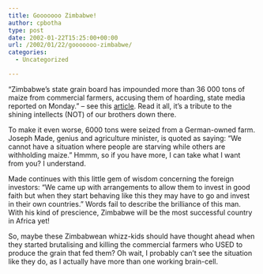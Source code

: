 ```yaml
---
title: Gooooooo Zimbabwe!
author: cpbotha
type: post
date: 2002-01-22T15:25:00+00:00
url: /2002/01/22/gooooooo-zimbabwe/
categories:
  - Uncategorized

---
```

&#8220;Zimbabwe&#8217;s state grain board has impounded more than 36 000 tons of maize from commercial farmers, accusing them of hoarding, state media reported on Monday.&#8221; &#8211; see this [article][1]. Read it all, it&#8217;s a tribute to the shining intellects (NOT) of our brothers down there.

To make it even worse, 6000 tons were seized from a German-owned farm. Joseph Made, genius and agriculture minister, is quoted as saying: &#8220;We cannot have a situation where people are starving while others are withholding maize.&#8221; Hmmm, so if you have more, I can take what I want from you? I understand.

Made continues with this little gem of wisdom concerning the foreign investors: &#8220;We came up with arrangements to allow them to invest in good faith but when they start behaving like this they may have to go and invest in their own countries.&#8221; Words fail to describe the brilliance of this man. With his kind of prescience, Zimbabwe will be the most successful country in Africa yet!

So, maybe these Zimbabwean whizz-kids should have thought ahead when they started brutalising and killing the commercial farmers who USED to produce the grain that fed them? Oh wait, I probably can&#8217;t see the situation like they do, as I actually have more than one working brain-cell.

 [1]: http://news.24.com/News24/Zimbabwe/0,1113,2-259_1133829,00.html